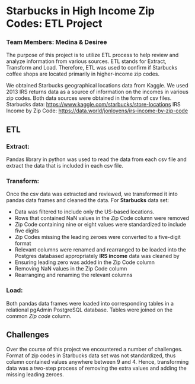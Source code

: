 # Starbucks in High Income Zip Codes: ETL Project
### Team Members: Medina & Desiree

The purpose of this project is to utilize ETL process to help review and analyze information from various sources.  ETL stands for Extract, Transform and Load.  Therefore, ETL was used to confirm if Starbucks coffee shops are located primarily in higher-income zip codes. 

We obtained Starbucks geographical locations data from Kaggle. We used 2013 IRS returns data as a source of information on the incomes in various zip codes. Both data sources were obtained in the form of csv files.
Starbucks data: https://www.kaggle.com/starbucks/store-locations
IRS Income by Zip Code: https://data.world/jonloyens/irs-income-by-zip-code

## ETL

### Extract: 
Pandas library in python was used to read the data from each csv file and extract the data that is included in each csv file.

### Transform: 
Once the csv data was extracted and reviewed, we transformed it into pandas data frames and cleaned the data. For **Starbucks** data set: 
- Data was filtered to include only the US-based locations.  
- Rows that contained NaN values in the Zip Code column were removed 
- Zip Code containing nine or eight values were standardized to include five digits
- Zip Codes missing the leading zeroes were converted to a five-digit format
- Relevant columns were renamed and rearranged to be loaded into the Postgres databased appropriately 
**IRS income** data was cleaned by
- Ensuring leading zero was added in the Zip Code column
- Removing NaN values in the Zip Code column
- Rearranging and renaming the relevant columns 

### Load: 
Both pandas data frames were loaded into corresponding tables in a relational pgAdmin PostgreSQL database. Tables were joined on the common *Zip code* column.

## Challenges
Over the course of this project we encountered a number of challenges. 
Format of zip codes in Starbucks data set was not standardized, thus column contained values anywhere between 9 and 4. Hence, transforming data was a two-step process of removing the extra values and adding the missing leading zeroes. 
